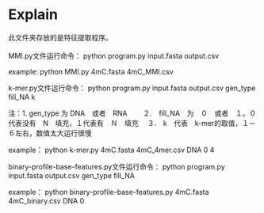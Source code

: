 # Explain
此文件夹存放的是特征提取程序。<br><br>
MMI.py文件运行命令：
        python program.py input.fasta output.csv
        
example: 
        python MMI.py 4mC.fasta 4mC_MMI.csv

k-mer.py文件运行命令：
        python program.py input.fasta output.csv gen_type fill_NA k
        
  注：1. gen_type 为 DNA　或者　RNA
  　　２.　fill_NA　为　０　或者　１。０代表没有　N　填充，１代表有　Ｎ　填充
    　３.　k　代表　k-mer的取值，１－６左右，数值太大运行很慢

example：
        python k-mer.py 4mC.fasta 4mC_4mer.csv DNA 0 4
        
binary-profile-base-features.py文件运行命令：
         python program.py input.fasta output.csv gen_type fill_NA
         
example：
        python binary-profile-base-features.py 4mC.fasta 4mC_binary.csv DNA 0

    　
